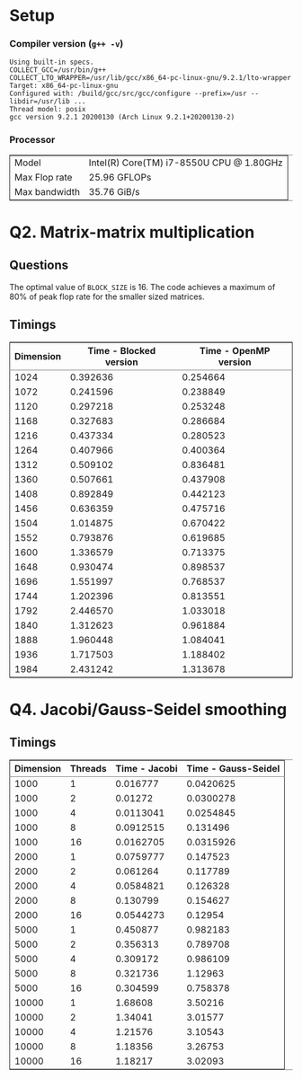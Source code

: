# Setup


### Compiler version (`g++ -v`)

    Using built-in specs.
    COLLECT_GCC=/usr/bin/g++
    COLLECT_LTO_WRAPPER=/usr/lib/gcc/x86_64-pc-linux-gnu/9.2.1/lto-wrapper
    Target: x86_64-pc-linux-gnu
    Configured with: /build/gcc/src/gcc/configure --prefix=/usr --libdir=/usr/lib ...
    Thread model: posix
    gcc version 9.2.1 20200130 (Arch Linux 9.2.1+20200130-2)


### Processor

<table border="2" cellspacing="0" cellpadding="6" rules="groups" frame="hsides">


<colgroup>
<col  class="org-left" />

<col  class="org-left" />
</colgroup>
<tbody>
<tr>
<td class="org-left">Model</td>
<td class="org-left">Intel(R) Core(TM) i7-8550U CPU @ 1.80GHz</td>
</tr>


<tr>
<td class="org-left">Max Flop rate</td>
<td class="org-left">25.96 GFLOPs</td>
</tr>


<tr>
<td class="org-left">Max bandwidth</td>
<td class="org-left">35.76 GiB/s</td>
</tr>
</tbody>
</table>


# Q2. Matrix-matrix multiplication


## Questions

The optimal value of `BLOCK_SIZE` is 16.
The code achieves a maximum of 80% of peak flop rate for the smaller sized matrices.


## Timings

<table border="2" cellspacing="0" cellpadding="6" rules="groups" frame="hsides">


<colgroup>
<col  class="org-right" />

<col  class="org-right" />

<col  class="org-right" />
</colgroup>
<thead>
<tr>
<th scope="col" class="org-right">Dimension</th>
<th scope="col" class="org-right">Time - Blocked version</th>
<th scope="col" class="org-right">Time - OpenMP version</th>
</tr>
</thead>

<tbody>
<tr>
<td class="org-right">1024</td>
<td class="org-right">0.392636</td>
<td class="org-right">0.254664</td>
</tr>


<tr>
<td class="org-right">1072</td>
<td class="org-right">0.241596</td>
<td class="org-right">0.238849</td>
</tr>


<tr>
<td class="org-right">1120</td>
<td class="org-right">0.297218</td>
<td class="org-right">0.253248</td>
</tr>


<tr>
<td class="org-right">1168</td>
<td class="org-right">0.327683</td>
<td class="org-right">0.286684</td>
</tr>


<tr>
<td class="org-right">1216</td>
<td class="org-right">0.437334</td>
<td class="org-right">0.280523</td>
</tr>


<tr>
<td class="org-right">1264</td>
<td class="org-right">0.407966</td>
<td class="org-right">0.400364</td>
</tr>


<tr>
<td class="org-right">1312</td>
<td class="org-right">0.509102</td>
<td class="org-right">0.836481</td>
</tr>


<tr>
<td class="org-right">1360</td>
<td class="org-right">0.507661</td>
<td class="org-right">0.437908</td>
</tr>


<tr>
<td class="org-right">1408</td>
<td class="org-right">0.892849</td>
<td class="org-right">0.442123</td>
</tr>


<tr>
<td class="org-right">1456</td>
<td class="org-right">0.636359</td>
<td class="org-right">0.475716</td>
</tr>


<tr>
<td class="org-right">1504</td>
<td class="org-right">1.014875</td>
<td class="org-right">0.670422</td>
</tr>


<tr>
<td class="org-right">1552</td>
<td class="org-right">0.793876</td>
<td class="org-right">0.619685</td>
</tr>


<tr>
<td class="org-right">1600</td>
<td class="org-right">1.336579</td>
<td class="org-right">0.713375</td>
</tr>


<tr>
<td class="org-right">1648</td>
<td class="org-right">0.930474</td>
<td class="org-right">0.898537</td>
</tr>


<tr>
<td class="org-right">1696</td>
<td class="org-right">1.551997</td>
<td class="org-right">0.768537</td>
</tr>


<tr>
<td class="org-right">1744</td>
<td class="org-right">1.202396</td>
<td class="org-right">0.813551</td>
</tr>


<tr>
<td class="org-right">1792</td>
<td class="org-right">2.446570</td>
<td class="org-right">1.033018</td>
</tr>


<tr>
<td class="org-right">1840</td>
<td class="org-right">1.312623</td>
<td class="org-right">0.961884</td>
</tr>


<tr>
<td class="org-right">1888</td>
<td class="org-right">1.960448</td>
<td class="org-right">1.084041</td>
</tr>


<tr>
<td class="org-right">1936</td>
<td class="org-right">1.717503</td>
<td class="org-right">1.188402</td>
</tr>


<tr>
<td class="org-right">1984</td>
<td class="org-right">2.431242</td>
<td class="org-right">1.313678</td>
</tr>
</tbody>
</table>


# Q4. Jacobi/Gauss-Seidel smoothing


## Timings

<table border="2" cellspacing="0" cellpadding="6" rules="groups" frame="hsides">


<colgroup>
<col  class="org-right" />

<col  class="org-right" />

<col  class="org-right" />

<col  class="org-right" />
</colgroup>
<thead>
<tr>
<th scope="col" class="org-right">Dimension</th>
<th scope="col" class="org-right">Threads</th>
<th scope="col" class="org-right">Time - Jacobi</th>
<th scope="col" class="org-right">Time - Gauss-Seidel</th>
</tr>
</thead>

<tbody>
<tr>
<td class="org-right">1000</td>
<td class="org-right">1</td>
<td class="org-right">0.016777</td>
<td class="org-right">0.0420625</td>
</tr>


<tr>
<td class="org-right">1000</td>
<td class="org-right">2</td>
<td class="org-right">0.01272</td>
<td class="org-right">0.0300278</td>
</tr>


<tr>
<td class="org-right">1000</td>
<td class="org-right">4</td>
<td class="org-right">0.0113041</td>
<td class="org-right">0.0254845</td>
</tr>


<tr>
<td class="org-right">1000</td>
<td class="org-right">8</td>
<td class="org-right">0.0912515</td>
<td class="org-right">0.131496</td>
</tr>


<tr>
<td class="org-right">1000</td>
<td class="org-right">16</td>
<td class="org-right">0.0162705</td>
<td class="org-right">0.0315926</td>
</tr>


<tr>
<td class="org-right">2000</td>
<td class="org-right">1</td>
<td class="org-right">0.0759777</td>
<td class="org-right">0.147523</td>
</tr>


<tr>
<td class="org-right">2000</td>
<td class="org-right">2</td>
<td class="org-right">0.061264</td>
<td class="org-right">0.117789</td>
</tr>


<tr>
<td class="org-right">2000</td>
<td class="org-right">4</td>
<td class="org-right">0.0584821</td>
<td class="org-right">0.126328</td>
</tr>


<tr>
<td class="org-right">2000</td>
<td class="org-right">8</td>
<td class="org-right">0.130799</td>
<td class="org-right">0.154627</td>
</tr>


<tr>
<td class="org-right">2000</td>
<td class="org-right">16</td>
<td class="org-right">0.0544273</td>
<td class="org-right">0.12954</td>
</tr>


<tr>
<td class="org-right">5000</td>
<td class="org-right">1</td>
<td class="org-right">0.450877</td>
<td class="org-right">0.982183</td>
</tr>


<tr>
<td class="org-right">5000</td>
<td class="org-right">2</td>
<td class="org-right">0.356313</td>
<td class="org-right">0.789708</td>
</tr>


<tr>
<td class="org-right">5000</td>
<td class="org-right">4</td>
<td class="org-right">0.309172</td>
<td class="org-right">0.986109</td>
</tr>


<tr>
<td class="org-right">5000</td>
<td class="org-right">8</td>
<td class="org-right">0.321736</td>
<td class="org-right">1.12963</td>
</tr>


<tr>
<td class="org-right">5000</td>
<td class="org-right">16</td>
<td class="org-right">0.304599</td>
<td class="org-right">0.758378</td>
</tr>


<tr>
<td class="org-right">10000</td>
<td class="org-right">1</td>
<td class="org-right">1.68608</td>
<td class="org-right">3.50216</td>
</tr>


<tr>
<td class="org-right">10000</td>
<td class="org-right">2</td>
<td class="org-right">1.34041</td>
<td class="org-right">3.01577</td>
</tr>


<tr>
<td class="org-right">10000</td>
<td class="org-right">4</td>
<td class="org-right">1.21576</td>
<td class="org-right">3.10543</td>
</tr>


<tr>
<td class="org-right">10000</td>
<td class="org-right">8</td>
<td class="org-right">1.18356</td>
<td class="org-right">3.26753</td>
</tr>


<tr>
<td class="org-right">10000</td>
<td class="org-right">16</td>
<td class="org-right">1.18217</td>
<td class="org-right">3.02093</td>
</tr>
</tbody>
</table>

